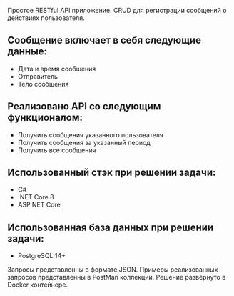 Простое RESTful API приложение.
CRUD для регистрации сообщений о действиях пользователя.

Сообщение включает в себя следующие данные:
-
- Дата и время сообщения
- Отправитель
- Тело сообщения

Реализовано API со следующим функционалом:
-
- Получить сообщения указанного пользователя
- Получить сообщения за указанный период
- Получить все сообщения

Использованный стэк при решении задачи:
-
- C#
- .NET Core 8
- ASP.NET Core

Использованная база данных при решении задачи:
-
- PostgreSQL 14+


Запросы представленны в формате JSON.
Примеры реализованных запросов представленны в PostMan коллекции.
Решение развёрнуто в Docker контейнере.
